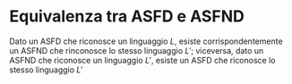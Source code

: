 
# Equivalenza tra ASFD e ASFND

Dato un ASFD che riconosce un linguaggio $L$, esiste corrispondentemente un ASFND che rinconosce lo stesso linguaggio $L'$; viceversa, dato un ASFND che riconosce un linguaggio $L'$, esiste un ASFD che riconosce lo stesso linguaggio $L'$ 